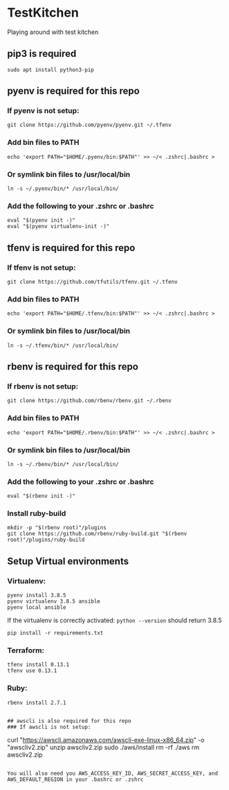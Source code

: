 # TestKitchen
Playing around with test kitchen

## pip3 is required
```
sudo apt install python3-pip
```
## pyenv is required for this repo
### If pyenv is not setup:
```
git clone https://github.com/pyenv/pyenv.git ~/.tfenv
```
### Add bin files to PATH
```
echo 'export PATH="$HOME/.pyenv/bin:$PATH"' >> ~/< .zshrc|.bashrc >
```
### Or symlink bin files to /usr/local/bin
```
ln -s ~/.pyenv/bin/* /usr/local/bin/
```
### Add the following to your .zshrc or .bashrc
```
eval "$(pyenv init -)"
eval "$(pyenv virtualenv-init -)"
```

## tfenv is required for this repo
### If tfenv is not setup:
```
git clone https://github.com/tfutils/tfenv.git ~/.tfenv
```
### Add bin files to PATH
```
echo 'export PATH="$HOME/.tfenv/bin:$PATH"' >> ~/< .zshrc|.bashrc >
```
### Or symlink bin files to /usr/local/bin
```
ln -s ~/.tfenv/bin/* /usr/local/bin/
```

## rbenv is required for this repo
### If rbenv is not setup:
```
git clone https://github.com/rbenv/rbenv.git ~/.rbenv
```
### Add bin files to PATH
```
echo 'export PATH="$HOME/.rbenv/bin:$PATH"' >> ~/< .zshrc|.bashrc >
```
### Or symlink bin files to /usr/local/bin
```
ln -s ~/.rbenv/bin/* /usr/local/bin/
```
### Add the following to your .zshrc or .bashrc
```
eval "$(rbenv init -)"
```
### Install ruby-build
```
mkdir -p "$(rbenv root)"/plugins
git clone https://github.com/rbenv/ruby-build.git "$(rbenv root)"/plugins/ruby-build
```

## Setup Virtual environments
### Virtualenv:
```
pyenv install 3.8.5
pyenv virtualenv 3.8.5 ansible
pyenv local ansible
```
If the virtualenv is correctly activated:
`python --version` should return 3.8.5
```
pip install -r requirements.txt
```
### Terraform:
```
tfenv install 0.13.1
tfenv use 0.13.1
```
### Ruby:
```
rbenv install 2.7.1


## awscli is also required for this repo
### If awscli is not setup:
```
curl "https://awscli.amazonaws.com/awscli-exe-linux-x86_64.zip" -o "awscliv2.zip"
unzip awscliv2.zip
sudo ./aws/install
rm -rf ./aws
rm awscliv2.zip
```

You will also need you AWS_ACCESS_KEY_ID, AWS_SECRET_ACCESS_KEY, and AWS_DEFAULT_REGION in your .bashrc or .zshrc